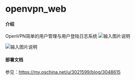 # openvpn_web

#### 介绍
OpenVPN简单的用户管理与用户登陆日志系统
![输入图片说明](https://images.gitee.com/uploads/images/2020/0917/171622_6d1d01d5_1097803.png "1.png")

![输入图片说明](https://images.gitee.com/uploads/images/2019/0512/162557_07c99033_1097803.png "20190512162421.png")

#### 部署文档
参见：https://my.oschina.net/u/3021599/blog/3048615

